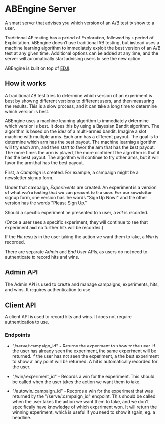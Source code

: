 # ABEngine Server

A smart server that advises you which version of an A/B test to show to a user.

Traditional AB testing has a period of Exploration, followed by a period of Exploitation. ABEngine doesn't use traditional AB testing, but instead uses a machine learning algorithm to immediately exploit the best version of an A/B test at any given time. Additional options can be added at any time, and the server will automatically start advising users to see the new option.

ABEngine is built on top of [EDJI](https://github.com/10layer/edji).

## How it works

A traditional AB test tries to determine which version of an experiment is best by showing different versions to different users, and then measuring the results. This is a slow process, and it can take a long time to determine which version is best.

ABEngine uses a machine learning algorithm to immediately determine which version is best. It does this by using a Bayesian Bandit algorithm. The algorithm is based on the idea of a multi-armed bandit. Imagine a slot machine with multiple arms. Each arm has a different payout. The goal is to determine which arm has the best payout. The machine learning algorithm will try each arm, and then start to favor the arm that has the best payout. The more times the arm is played, the more confident the algorithm is that it has the best payout. The algorithm will continue to try other arms, but it will favor the arm that has the best payout.

First, a *Campaign* is created. For example, a campaign might be a newsletter signup form.

Under that campaign, *Experiments* are created. An experiment is a version of what we're testing that we can present to the user. For our newsletter signup form, one version has the words "Sign Up Now!" and the other version has the words "Please Sign Up."

Should a specific experiment be presented to a user, a *Hit* is recorded. 

(Once a user sees a specific experiment, they will continue to see that experiment and no further hits will be recorded.)

If the *Hit* results in the user taking the action we want them to take, a *Win* is recorded. 

There are separate *Admin* and *End User* APIs, as users do not need to authenticate to record hits and wins.

## Admin API

The Admin API is used to create and manage campaigns, experiments, hits, and wins. It requires authentication to use. 

## Client API

A client API is used to record hits and wins. It does not require authentication to use. 

### Endpoints

- "/serve/:campaign_id" - Returns the experiment to show to the user. If the user has already seen the experiment, the same experiment will be returned. If the user has not seen the experiment, a the best experiment to show at any point will be returned. A hit is automatically recorded for the user.

- "/win/:experiment_id" - Records a win for the experiment. This should be called when the user takes the action we want them to take.

- "/autowin/:campaign_id" - Records a win for the experiment that was returned by the "/serve/:campaign_id" endpoint. This should be called when the user takes the action we want them to take, and we don't specifically have knowledge of which experiment won. It will return the winning experiment, which is useful if you need to show it again, eg. a headline. 